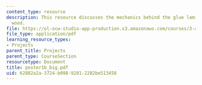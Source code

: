 ```yaml
---
content_type: resource
description: This resource discusses the mechanics behind the glue laminated (glulam)
  wood.
file: https://ol-ocw-studio-app-production.s3.amazonaws.com/courses/3-a26-freshman-seminar-the-nature-of-engineering-fall-2005/62882a2a3724b09892812282be513458_poster1b_big.pdf
file_type: application/pdf
learning_resource_types:
- Projects
parent_title: Projects
parent_type: CourseSection
resourcetype: Document
title: poster1b_big.pdf
uid: 62882a2a-3724-b098-9281-2282be513458
---
```

